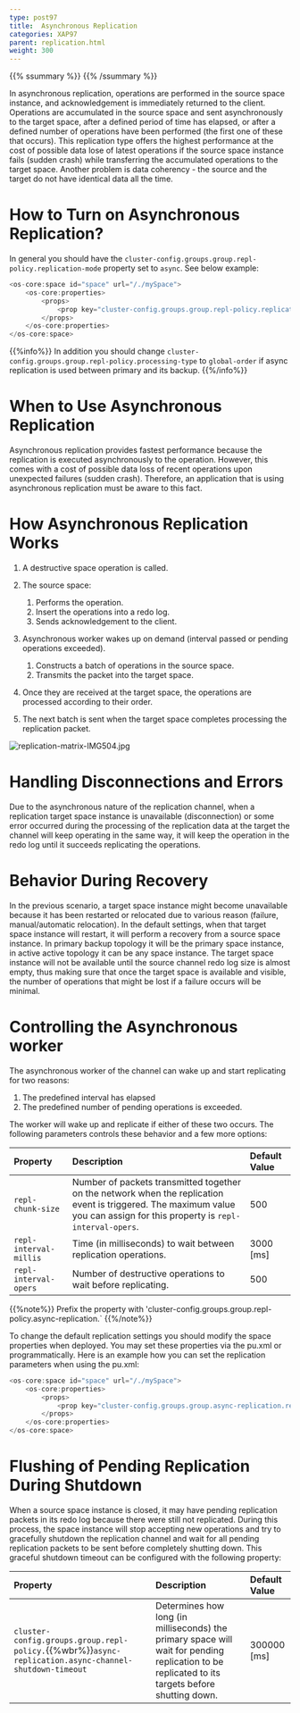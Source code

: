 ```yaml
---
type: post97
title:  Asynchronous Replication
categories: XAP97
parent: replication.html
weight: 300
---
```


{{% ssummary %}} {{% /ssummary %}}



In asynchronous replication, operations are performed in the source space instance, and acknowledgement is immediately returned to the client. Operations are accumulated in the source space and sent asynchronously to the target space, after a defined period of time has elapsed, or after a defined number of operations have been performed (the first one of these that occurs). This replication type offers the highest performance at the cost of possible data lose of latest operations if the source space instance fails (sudden crash) while transferring the accumulated operations to the target space. Another problem is data coherency - the source and the target do not have identical data all the time.

# How to Turn on Asynchronous Replication?

In general you should have the `cluster-config.groups.group.repl-policy.replication-mode` property set to `async`. See below example:


```java
<os-core:space id="space" url="/./mySpace">
    <os-core:properties>
        <props>
            <prop key="cluster-config.groups.group.repl-policy.replication-mode">async</prop>
        </props>
    </os-core:properties>
</os-core:space>
```

{{%info%}}
In addition you should change `cluster-config.groups.group.repl-policy.processing-type` to `global-order` if async replication is used between primary and its backup.
{{%/info%}}

# When to Use Asynchronous Replication

Asynchronous replication provides fastest performance because the replication is executed asynchronously to the operation. However, this comes with a cost
of possible data loss of recent operations upon unexpected failures (sudden crash). Therefore, an application that is using asynchronous replication
must be aware to this fact.

# How Asynchronous Replication Works

1. A destructive space operation is called.
1. The source space:
    1. Performs the operation.
    1. Insert the operations into a redo log.
    1. Sends acknowledgement to the client.

1.  Asynchronous worker wakes up on demand (interval passed or pending operations exceeded).
    1. Constructs a batch of operations in the source space.
    1. Transmits the packet into the target space.

1.  Once they are received at the target space, the operations are processed according to their order.
1.  The next batch is sent when the target space completes processing the replication packet.

![replication-matrix-IMG504.jpg](/attachment_files/replication-matrix-IMG504.jpg)

# Handling Disconnections and Errors

Due to the asynchronous nature of the replication channel, when a replication target space instance is unavailable (disconnection) or some error occurred during the processing of the replication data at the target the channel will keep operating in the same way, it will keep the operation in the redo log until it succeeds replicating the operations.

# Behavior During Recovery

In the previous scenario, a target space instance might become unavailable because it has been restarted or relocated due to various reason (failure, manual/automatic relocation). In the default settings, when that target space instance will restart, it will perform a recovery from a source space instance. In primary backup topology it will be the primary space instance, in active active topology it can be any space instance. The target space instance will not be available until the source channel redo log size is almost empty, thus making sure that once the target space is available and visible, the number of operations that might be lost if a failure occurs will be minimal.

# Controlling the Asynchronous worker

The asynchronous worker of the channel can wake up and start replicating for two reasons:

1. The predefined interval has elapsed
1. The predefined number of pending operations is exceeded.

The worker will wake up and replicate if either of these two occurs. The following parameters controls these behavior and a few more options:


| Property | Description | Default Value |
|:---------|:------------|:--------------|
| `repl-chunk-size` | Number of packets transmitted together on the network when the replication event is triggered. The maximum value you can assign for this property is `repl-interval-opers`. | 500 |
| `repl-interval-millis` | Time (in milliseconds) to wait between replication operations. | 3000 \[ms\] |
| `repl-interval-opers` | Number of destructive operations to wait before replicating. | 500 |


{{%note%}}
Prefix the property with 'cluster-config.groups.group.repl-policy.async-replication.`
{{%/note%}}

To change the default replication settings you should modify the space properties when deployed. You may set these properties via the pu.xml or programmatically. Here is an example how you can set the replication parameters when using the pu.xml:


```java
<os-core:space id="space" url="/./mySpace">
    <os-core:properties>
        <props>
            <prop key="cluster-config.groups.group.async-replication.repl-chunk-size">1000</prop>
        </props>
    </os-core:properties>
</os-core:space>
```

# Flushing of Pending Replication During Shutdown

When a source space instance is closed, it may have pending replication packets in its redo log because there were still not replicated. During this process, the space instance will stop accepting new operations and try to gracefully shutdown the replication channel and wait for all pending replication packets to be sent before completely shutting down. This graceful shutdown timeout can be configured with the following property:


| Property | Description | Default Value |
|:---------|:------------|:--------------|
| `cluster-config.groups.group.repl-policy.`{{%wbr%}}`async-replication.async-channel-shutdown-timeout` | Determines how long (in milliseconds) the primary space will wait for pending replication to be replicated to its targets before shutting down.| 300000 \[ms\]  |
